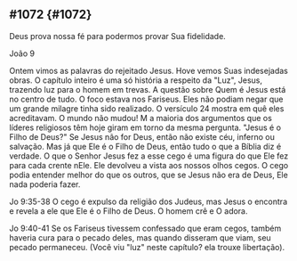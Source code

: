## #1072 {#1072}

Deus prova nossa fé para podermos provar Sua fidelidade.

João 9

Ontem vimos as palavras do rejeitado Jesus. Hove vemos Suas indesejadas obras. O capítulo inteiro é uma só história a respeito da &quot;Luz&quot;, Jesus, trazendo luz para o homem em trevas. A questão sobre Quem é Jesus está no centro de tudo. O foco estava nos Fariseus. Eles não podiam negar que um grande milagre tinha sido realizado. O versículo 24 mostra em quê eles acreditavam. O mundo não mudou! M a maioria dos argumentos que os líderes religiosos têm hoje giram em torno da mesma pergunta. &quot;Jesus é o Filho de Deus?&quot; Se Jesus não for Deus, então não existe céu, inferno ou salvação. Mas já que Ele é o Filho de Deus, então tudo o que a Bíblia diz é verdade. O que o Senhor Jesus fez a esse cego é uma figura do que Ele fez para cada crente nEle. Ele devolveu a vista aos nossos olhos cegos. O cego podia entender melhor do que os outros, que se Jesus não era de Deus, Ele nada poderia fazer.

Jo 9:35-38 O cego é expulso da religião dos Judeus, mas Jesus o encontra e revela a ele que Ele é o Filho de Deus. O homem crê e O adora.

Jo 9:40-41 Se os Fariseus tivessem confessado que eram cegos, também haveria cura para o pecado deles, mas quando disseram que viam, seu pecado permaneceu. (Você viu &quot;luz&quot; neste capítulo? ela trouxe libertação).